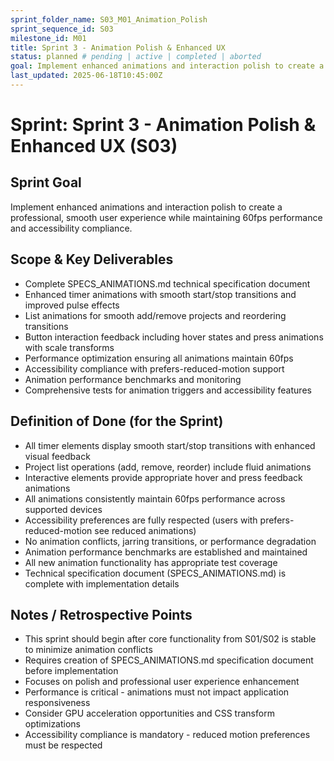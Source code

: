 ```yaml
---
sprint_folder_name: S03_M01_Animation_Polish
sprint_sequence_id: S03
milestone_id: M01
title: Sprint 3 - Animation Polish & Enhanced UX
status: planned # pending | active | completed | aborted
goal: Implement enhanced animations and interaction polish to create a professional, smooth user experience while maintaining 60fps performance and accessibility compliance.
last_updated: 2025-06-18T10:45:00Z
---
```


# Sprint: Sprint 3 - Animation Polish & Enhanced UX (S03)

## Sprint Goal
Implement enhanced animations and interaction polish to create a professional, smooth user experience while maintaining 60fps performance and accessibility compliance.

## Scope & Key Deliverables
- Complete SPECS_ANIMATIONS.md technical specification document
- Enhanced timer animations with smooth start/stop transitions and improved pulse effects
- List animations for smooth add/remove projects and reordering transitions
- Button interaction feedback including hover states and press animations with scale transforms
- Performance optimization ensuring all animations maintain 60fps
- Accessibility compliance with prefers-reduced-motion support
- Animation performance benchmarks and monitoring
- Comprehensive tests for animation triggers and accessibility features

## Definition of Done (for the Sprint)
- All timer elements display smooth start/stop transitions with enhanced visual feedback
- Project list operations (add, remove, reorder) include fluid animations
- Interactive elements provide appropriate hover and press feedback animations
- All animations consistently maintain 60fps performance across supported devices
- Accessibility preferences are fully respected (users with prefers-reduced-motion see reduced animations)
- No animation conflicts, jarring transitions, or performance degradation
- Animation performance benchmarks are established and maintained
- All new animation functionality has appropriate test coverage
- Technical specification document (SPECS_ANIMATIONS.md) is complete with implementation details

## Notes / Retrospective Points
- This sprint should begin after core functionality from S01/S02 is stable to minimize animation conflicts
- Requires creation of SPECS_ANIMATIONS.md specification document before implementation
- Focuses on polish and professional user experience enhancement
- Performance is critical - animations must not impact application responsiveness
- Consider GPU acceleration opportunities and CSS transform optimizations
- Accessibility compliance is mandatory - reduced motion preferences must be respected
